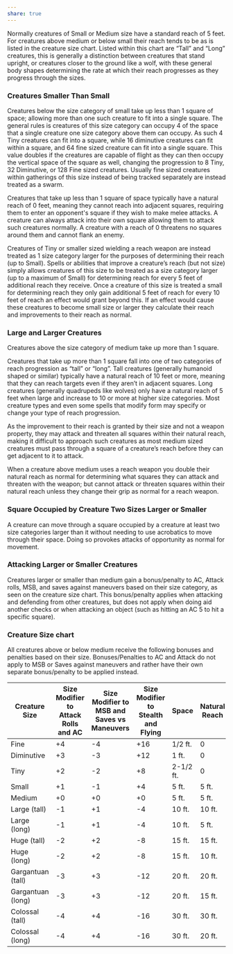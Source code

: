 ```yaml
---
share: true
---
```

Normally creatures of Small or Medium size have a standard reach of 5 feet. For creatures above medium or below small their reach tends to be as is listed in the creature size chart. Listed within this chart are “Tall” and “Long” creatures, this is generally a distinction between creatures that stand upright, or creatures closer to the ground like a wolf, with these general body shapes determining the rate at which their reach progresses as they progress through the sizes.

### Creatures Smaller Than Small

Creatures below the size category of small take up less than 1 square of space; allowing more than one such creature to fit into a single square. The general rules is creatures of this size category can occupy 4 of the space that a single creature one size category above them can occupy. As such 4 Tiny creatures can fit into a square, while 16 diminutive creatures can fit within a square, and 64 fine sized creature can fit into a single square. This value doubles if the creatures are capable of flight as they can then occupy the vertical space of the square as well, changing the progression to 8 Tiny, 32 Diminutive, or 128 Fine sized creatures. Usually fine sized creatures within gatherings of this size instead of being tracked separately are instead treated as a swarm.

Creatures that take up less than 1 square of space typically have a natural reach of 0 feet, meaning they cannot reach into adjacent squares, requiring them to enter an opponent's square if they wish to make melee attacks. A creature can always attack into their own square allowing them to attack such creatures normally. A creature with a reach of 0 threatens no squares around them and cannot flank an enemy.

Creatures of Tiny or smaller sized wielding a reach weapon are instead treated as 1 size category larger for the purposes of determining their reach (up to Small). Spells or abilities that improve a creature’s reach (but not size) simply allows creatures of this size to be treated as a size category larger (up to a maximum of Small) for determining reach for every 5 feet of additional reach they receive. Once a creature of this size is treated a small for determining reach they only gain additional 5 feet of reach for every 10 feet of reach an effect would grant beyond this. If an effect would cause these creatures to become small size or larger they calculate their reach and improvements to their reach as normal.

### Large and Larger Creatures

Creatures above the size category of medium take up more than 1 square.

Creatures that take up more than 1 square fall into one of two categories of reach progression as “tall” or “long”. Tall creatures (generally humanoid shaped or similar) typically have a natural reach of 10 feet or more, meaning that they can reach targets even if they aren’t in adjacent squares. Long creatures (generally quadrupeds like wolves) only have a natural reach of 5 feet when large and increase to 10 or more at higher size categories. Most creature types and even some spells that modify form may specify or change your type of reach progression.

As the improvement to their reach is granted by their size and not a weapon property, they may attack and threaten all squares within their natural reach, making it difficult to approach such creatures as most medium sized creatures must pass through a square of a creature’s reach before they can get adjacent to it to attack.

When a creature above medium uses a reach weapon you double their natural reach as normal for determining what squares they can attack and threaten with the weapon; but cannot attack or threaten squares within their natural reach unless they change their grip as normal for a reach weapon.

### Square Occupied by Creature Two Sizes Larger or Smaller

A creature can move through a square occupied by a creature at least two size categories larger than it without needing to use acrobatics to move through their space. Doing so provokes attacks of opportunity as normal for movement.

### Attacking Larger or Smaller Creatures

Creatures larger or smaller than medium gain a bonus/penalty to AC, Attack rolls, MSB, and saves against maneuvers based on their size category, as seen on the creature size chart. This bonus/penalty applies when attacking and defending from other creatures, but does not apply when doing aid another checks or when attacking an object (such as hitting an AC 5 to hit a specific square).

### Creature Size chart

All creatures above or below medium receive the following bonuses and penalties based on their size. Bonuses/Penalties to AC and Attack do not apply to MSB or Saves against maneuvers and rather have their own separate bonus/penalty to be applied instead.

|Creature Size|Size Modifier to Attack Rolls and AC|Size Modifier to MSB and Saves vs Maneuvers|Size Modifier to Stealth and Flying|Space|Natural Reach|
|---|---|---|---|---|---|
|Fine|+4|-4|+16|1/2 ft.|0|
|Diminutive|+3|-3|+12|1 ft.|0|
|Tiny|+2|-2|+8|2-1/2 ft.|0|
|Small|+1|-1|+4|5 ft.|5 ft.|
|Medium|+0|+0|+0|5 ft.|5 ft.|
|Large (tall)|-1|+1|-4|10 ft.|10 ft.|
|Large (long)|-1|+1|-4|10 ft.|5 ft.|
|Huge (tall)|-2|+2|-8|15 ft.|15 ft.|
|Huge (long)|-2|+2|-8|15 ft.|10 ft.|
|Gargantuan (tall)|-3|+3|-12|20 ft.|20 ft.|
|Gargantuan (long)|-3|+3|-12|20 ft.|15 ft.|
|Colossal (tall)|-4|+4|-16|30 ft.|30 ft.|
|Colossal (long)|-4|+4|-16|30 ft.|20 ft.|